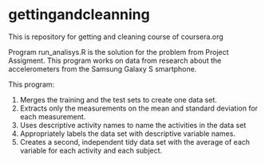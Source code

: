 gettingandcleanning
===================

This is repository for getting and cleaning course of coursera.org

Program run_analisys.R is the solution for the problem from Project Assigment. 
This program works on data from research about the accelerometers from the Samsung Galaxy S smartphone. 

This program:
1. Merges the training and the test sets to create one data set.
2. Extracts only the measurements on the mean and standard deviation for each measurement. 
3. Uses descriptive activity names to name the activities in the data set
4. Appropriately labels the data set with descriptive variable names. 
5. Creates a second, independent tidy data set with the average of each variable for each activity and each subject.
